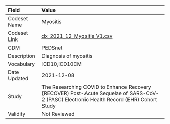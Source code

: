 |Field        |Value                                                                                                                                    |
|:------------|:----------------------------------------------------------------------------------------------------------------------------------------|
|Codeset Name |Myositis                                                                                                                                 |
|Codeset Link |[dx_2021_12_Myositis_V1.csv](https://github.com/PEDSnet/Variable-Dictionary/blob/main/conditions/dx_2021_12_Myositis_V1.csv)             |
|CDM          |PEDSnet                                                                                                                                  |
|Description  |Diagnosis of myositis                                                                                                                    |
|Vocabulary   |ICD10,ICD10CM                                                                                                                            |
|Date Updated |2021-12-08                                                                                                                               |
|Study        |The Researching COVID to Enhance Recovery (RECOVER) Post-Acute Sequelae of SARS-CoV-2 (PASC) Electronic Health Record (EHR) Cohort Study |
|Validity     |Not Reviewed                                                                                                                             |
